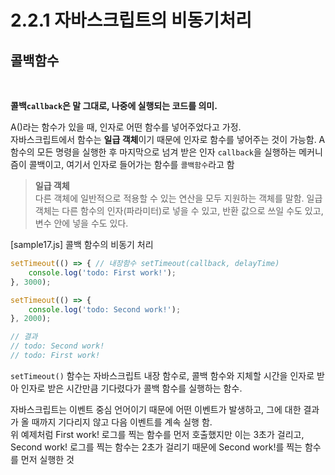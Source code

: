 # 2.2.1 자바스크립트의 비동기처리

## 콜백함수
<br>

**콜백`callback`은 말 그대로, 나중에 실행되는 코드를 의미.**

A()라는 함수가 있을 때, 인자로 어떤 함수를 넣어주었다고 가정.   
자바스크립트에서 함수는 **일급 객체**이기 때문에 인자로 함수를 넣어주는 것이 가능함. A 함수의 모든 명령을 실행한 후 마지막으로 넘겨 받은 인자 `callback`을 실행하는 메커니즘이 콜백이고, 여기서 인자로 들어가는 함수를 `콜백함수`라고 함

> **일급 객체**   
다른 객체에 일반적으로 적용할 수 있는 연산을 모두 지원하는 객체를 말함. 일급 객체는 다른 함수의 인자(파라미터)로 넣을 수 있고, 반환 값으로 쓰일 수도 있고, 변수 안에 넣을 수도 있다.


[sample17.js] 콜백 함수의 비동기 처리
```javascript
setTimeout(() => { // 내장함수 setTimeout(callback, delayTime)
    console.log('todo: First work!');
}, 3000);

setTimeout(() => {
    console.log('todo: Second work!');
}, 2000);

// 결과
// todo: Second work!
// todo: First work!
```

`setTimeout()` 함수는 자바스크립트 내장 함수로, 콜백 함수와 지체할 시간을 인자로 받아 인자로 받은 시간만큼 기다렸다가 콜백 함수를 실행하는 함수.   

자바스크립트는 이벤트 중심 언어이기 때문에 어떤 이벤트가 발생하고, 그에 대한 결과가 올 때까지 기다리지 않고 다음 이벤트를 계속 실행 함.   
위 예제처럼 First work! 로그를 찍는 함수를 먼저 호출했지만 이는 3초가 걸리고, Second work! 로그를 찍는 함수는 2초가 걸리기 때문에 Second work!를 찍는 함수를 먼저 실행한 것
